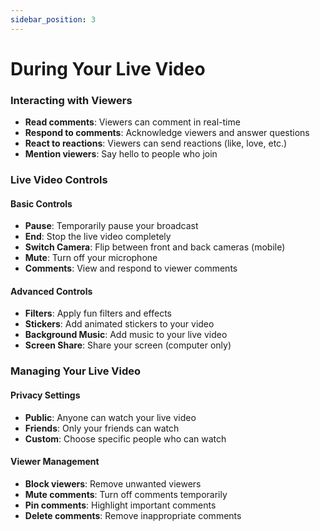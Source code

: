 ```yaml
---
sidebar_position: 3
---
```


# During Your Live Video

### Interacting with Viewers

- **Read comments**: Viewers can comment in real-time
- **Respond to comments**: Acknowledge viewers and answer questions
- **React to reactions**: Viewers can send reactions (like, love, etc.)
- **Mention viewers**: Say hello to people who join

### Live Video Controls

#### Basic Controls

- **Pause**: Temporarily pause your broadcast
- **End**: Stop the live video completely
- **Switch Camera**: Flip between front and back cameras (mobile)
- **Mute**: Turn off your microphone
- **Comments**: View and respond to viewer comments

#### Advanced Controls

- **Filters**: Apply fun filters and effects
- **Stickers**: Add animated stickers to your video
- **Background Music**: Add music to your live video
- **Screen Share**: Share your screen (computer only)

### Managing Your Live Video

#### Privacy Settings

- **Public**: Anyone can watch your live video
- **Friends**: Only your friends can watch
- **Custom**: Choose specific people who can watch

#### Viewer Management

- **Block viewers**: Remove unwanted viewers
- **Mute comments**: Turn off comments temporarily
- **Pin comments**: Highlight important comments
- **Delete comments**: Remove inappropriate comments